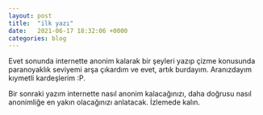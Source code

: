 ```yaml
---
layout: post
title:  "ilk yazı"
date:   2021-06-17 18:32:06 +0000
categories: blog
---
```


Evet sonunda internette anonim kalarak bir şeyleri yazıp çizme konusunda paranoyaklık seviyemi arşa çıkardım ve evet, artık burdayım. Aranızdayım kıymetli kardeşlerim :P.

Bir sonraki yazım internette nasıl anonim kalacağınızı, daha doğrusu nasıl anonimliğe en yakın olacağınızı anlatacak. İzlemede kalın.
